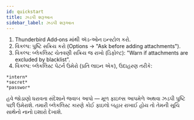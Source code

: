 ```yaml
---
id: quickstart
title: ઝડપી શરૂઆત
sidebar_label: ઝડપી શરૂઆત
---
```


1. Thunderbird Add‑ons માંથી ઍડ‑ઓન ઇન્સ્ટોલ કરો.
2. વિકલ્પ: પુષ્ટિ સક્રિય કરો (Options → "Ask before adding attachments").
3. વિકલ્પ: બ્લેકલિસ્ટ ચેતવણી સક્રિય જ રાખો (ડિફોલ્ટ): "Warn if attachments are excluded by blacklist".
4. વિકલ્પ: બ્લેકલિસ્ટ પેટર્ન ઉમેરો (પ્રતિ લાઇન એક), ઉદાહરણ તરીકે:

```
*intern*
*secret*
*passwor*
```

હવે જોડાણો ધરાવતા સંદેશાને જવાબ આપો — મૂળ ફાઇલ્સ આપમેળે અથવા ઝડપી પુષ્ટિ પછી ઉમેરાશે. તમારી બ્લેકલિસ્ટ કારણે કોઈ ફાઇલો બહાર રાખાઈ હોય તો તેમની સૂચિ સાથેનો નાનો ઇશારો દેખાશે.
